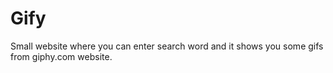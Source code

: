 # Gify
Small website where you can enter search word and it shows you some gifs from giphy.com website.

